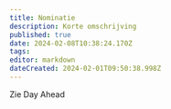 ```yaml
---
title: Nominatie
description: Korte omschrijving
published: true
date: 2024-02-08T10:38:24.170Z
tags: 
editor: markdown
dateCreated: 2024-02-01T09:50:38.998Z
---
```


Zie Day Ahead